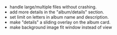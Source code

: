 ﻿- handle large/multiple files without crashing.
- add more details in the "album/details" section.
- set limit on letters in  album name and description.
- make "details" a sliding overlay on the album card.
- make background image fit window instead of view